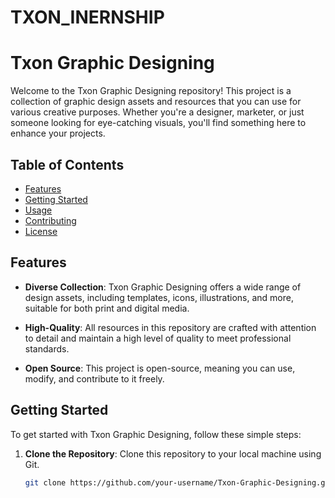 # TXON_INERNSHIP
# Txon Graphic Designing

Welcome to the Txon Graphic Designing repository! This project is a collection of graphic design assets and resources that you can use for various creative purposes. Whether you're a designer, marketer, or just someone looking for eye-catching visuals, you'll find something here to enhance your projects.

## Table of Contents

- [Features](#features)
- [Getting Started](#getting-started)
- [Usage](#usage)
- [Contributing](#contributing)
- [License](#license)

## Features

- **Diverse Collection**: Txon Graphic Designing offers a wide range of design assets, including templates, icons, illustrations, and more, suitable for both print and digital media.

- **High-Quality**: All resources in this repository are crafted with attention to detail and maintain a high level of quality to meet professional standards.

- **Open Source**: This project is open-source, meaning you can use, modify, and contribute to it freely.

## Getting Started

To get started with Txon Graphic Designing, follow these simple steps:

1. **Clone the Repository**: Clone this repository to your local machine using Git.

   ```bash
   git clone https://github.com/your-username/Txon-Graphic-Designing.git
